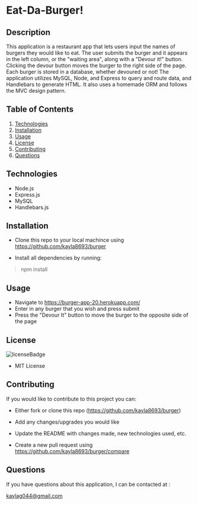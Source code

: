 # Eat-Da-Burger!

## Description
This application is a restaurant app that lets users input the names of burgers they would like to eat. The user submits the burger and it appears in the left column, or the "waiting area", along with a "Devour it!" button. Clicking the devour button moves the burger to the right side of the page. Each burger is stored in a database, whether devoured or not! 
The application utilizes MySQL, Node, and Express to query and route data, and Handlebars to generate HTML. It also uses a homemade ORM and follows the MVC design pattern.

## Table of Contents
1. [Technologies](#technologies)
2. [Installation](#installation)
3. [Usage](#usage)
4. [License](#license)
5. [Contributing](#contributing)
6. [Questions](#questions)

## Technologies
<p id='technologies'></p>

- Node.js
- Express.js
- MySQL
- Handlebars.js

## Installation
<p id='installation'></p>

- Clone this repo to your local machince using https://github.com/kayla8693/burger

- Install all dependencies by running:

>npm install

## Usage
<p id='usage'></p>

- Navigate to https://burger-app-20.herokuapp.com/
- Enter in any burger that you wish and press submit
- Press the "Devour It" button to move the burger to the opposite side of the page

## License
<p id='license'></p>
<img alt='licenseBadge' src='https://img.shields.io/badge/License-MIT License-BLUE'>
  
- MIT License

## Contributing
<p id='contributing'></p>

If you would like to contribute to this project you can:

- Either fork or clone this repo (https://github.com/kayla8693/burger)

- Add any changes/upgrades you would like

- Update the README with changes made, new technologies used, etc.

- Create a new pull request using https://github.com/kayla8693/burger/compare

## Questions
<p id='questions'></p>

If you have questions about this application, I can be contacted at :
  
kaylag044@gmail.com
